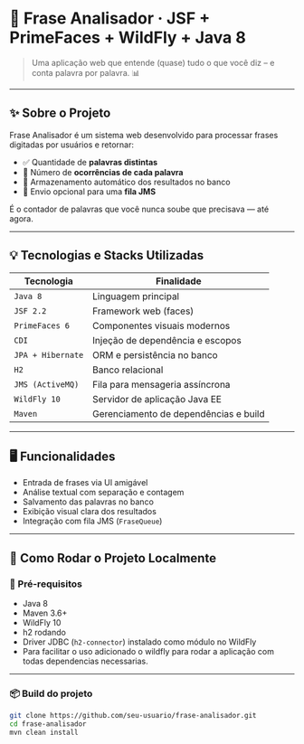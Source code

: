 # 🧠 Frase Analisador · JSF + PrimeFaces + WildFly + Java 8

> Uma aplicação web que entende (quase) tudo o que você diz – e conta palavra por palavra. 📊

---

## ✨ Sobre o Projeto

Frase Analisador é um sistema web desenvolvido para processar frases digitadas por usuários e retornar:
- ✅ Quantidade de **palavras distintas**
- 🔢 Número de **ocorrências de cada palavra**
- 💾 Armazenamento automático dos resultados no banco
- 📩 Envio opcional para uma **fila JMS**

É o contador de palavras que você nunca soube que precisava — até agora.

---

## 💡 Tecnologias e Stacks Utilizadas

| Tecnologia        | Finalidade                             |
|-------------------|----------------------------------------|
| `Java 8`          | Linguagem principal                    |
| `JSF 2.2`         | Framework web (faces)                  |
| `PrimeFaces 6`    | Componentes visuais modernos           |
| `CDI`             | Injeção de dependência e escopos       |
| `JPA + Hibernate` | ORM e persistência no banco         |
| `H2`              | Banco relacional                      |
| `JMS (ActiveMQ)`  | Fila para mensageria assíncrona       |
| `WildFly 10`      | Servidor de aplicação Java EE          |
| `Maven`           | Gerenciamento de dependências e build  |

---

## 🖥️ Funcionalidades

- Entrada de frases via UI amigável
- Análise textual com separação e contagem
- Salvamento das palavras no banco
- Exibição visual clara dos resultados
- Integração com fila JMS (`FraseQueue`)

---

## 🚀 Como Rodar o Projeto Localmente

### 🔧 Pré-requisitos

- Java 8
- Maven 3.6+
- WildFly 10
- h2 rodando
- Driver JDBC (`h2-connector`) instalado como módulo no WildFly
- Para facilitar o uso adicionado o wildfly para rodar a aplicação com todas dependencias necessarias.

---

### 📦 Build do projeto

```bash
git clone https://github.com/seu-usuario/frase-analisador.git
cd frase-analisador
mvn clean install
